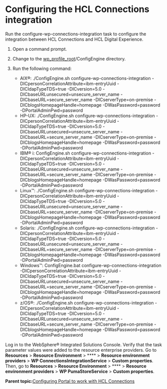 # Configuring the HCL Connections integration 

Run the configure-wp-connections-integration task to configure the integration between HCL Connections and HCL Digital Experience.

1.  Open a command prompt.

2.  Change to the [wp\_profile\_root](../reference/wpsdirstr.md#wp_profile_root)/ConfigEngine directory.

3.  Run the following command:

    -   AIX®: ./ConfigEngine.sh configure-wp-connections-integration -DICpersonCorrelationAttribute=ibm-entryUuid -DICldapTypeTDS=true -DICversion=5.0 -DICbaseURLunsecured=unsecure\_server\_name -DICbaseURL=secure\_server\_name -DICserverType=on-premise -DICblogsHomepageHandle=homepage -DWasPassword=password -DPortalAdminPwd=password
    -   HP-UX: ./ConfigEngine.sh configure-wp-connections-integration -DICpersonCorrelationAttribute=ibm-entryUuid -DICldapTypeTDS=true -DICversion=5.0 -DICbaseURLunsecured=unsecure\_server\_name -DICbaseURL=secure\_server\_name -DICserverType=on-premise -DICblogsHomepageHandle=homepage -DWasPassword=password -DPortalAdminPwd=password
    -   IBM® i: ConfigEngine.sh configure-wp-connections-integration -DICpersonCorrelationAttribute=ibm-entryUuid -DICldapTypeTDS=true -DICversion=5.0 -DICbaseURLunsecured=unsecure\_server\_name -DICbaseURL=secure\_server\_name -DICserverType=on-premise -DICblogsHomepageHandle=homepage -DWasPassword=password -DPortalAdminPwd=password
    -   Linux™: ./ConfigEngine.sh configure-wp-connections-integration -DICpersonCorrelationAttribute=ibm-entryUuid -DICldapTypeTDS=true -DICversion=5.0 -DICbaseURLunsecured=unsecure\_server\_name -DICbaseURL=secure\_server\_name -DICserverType=on-premise -DICblogsHomepageHandle=homepage -DWasPassword=password -DPortalAdminPwd=password
    -   Solaris: ./ConfigEngine.sh configure-wp-connections-integration -DICpersonCorrelationAttribute=ibm-entryUuid -DICldapTypeTDS=true -DICversion=5.0 -DICbaseURLunsecured=unsecure\_server\_name -DICbaseURL=secure\_server\_name -DICserverType=on-premise -DICblogsHomepageHandle=homepage -DWasPassword=password -DPortalAdminPwd=password
    -   Windows™: ConfigEngine.bat configure-wp-connections-integration -DICpersonCorrelationAttribute=ibm-entryUuid -DICldapTypeTDS=true -DICversion=5.0 -DICbaseURLunsecured=unsecure\_server\_name -DICbaseURL=secure\_server\_name -DICserverType=on-premise -DICblogsHomepageHandle=homepage -DWasPassword=password -DPortalAdminPwd=password
    -   z/OS®: ./ConfigEngine.sh configure-wp-connections-integration -DICpersonCorrelationAttribute=ibm-entryUuid -DICldapTypeTDS=true -DICversion=5.0 -DICbaseURLunsecured=unsecure\_server\_name -DICbaseURL=secure\_server\_name -DICserverType=on-premise -DICblogsHomepageHandle=homepage -DWasPassword=password -DPortalAdminPwd=password

Log in to the WebSphere® Integrated Solutions Console. Verify that the task parameter values were added to the resource enterprise providers. Go to **Resources** \> **Resource Environment** \> **** \> **Resource environment providers** \> **WP ConnectionsIntegrationService** \> **Custom properties**. Then, go to **Resources** \> **Resource Environment** \> **** \> **Resource environment providers** \> **WP PumaStoreService** \> **Custom properties**.

**Parent topic:**[Configuring Portal to work with HCL Connections ](../config/cfg_ptl_with_conn.md)

